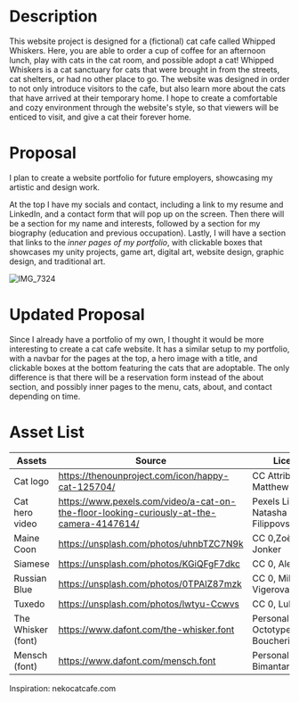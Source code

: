 # Description
This website project is designed for a (fictional) cat cafe called Whipped Whiskers. Here, you are able to order a cup of coffee for an afternoon lunch, play with cats in the cat room, and possible adopt a cat! Whipped Whiskers is a cat sanctuary for cats that were brought in from the streets, cat shelters, or had no other place to go. The website was designed in order to not only introduce visitors to the cafe, but also learn more about the cats that have arrived at their temporary home. I hope to create a comfortable and cozy environment through the website's style, so that viewers will be enticed to visit, and give a cat their forever home.

# Proposal

I plan to create a website portfolio for future employers, showcasing my artistic and design work.

At the top I have my socials and contact, including a link to my resume and LinkedIn, and a contact form that will pop up on the screen. Then there will be a section for my name and interests, followed by a section for my biography (education and previous occupation). Lastly, I will have a section that links to the _inner pages of my portfolio_, with clickable boxes that showcases my unity projects, game art, digital art, website design, graphic design, and traditional art.

![IMG_7324](https://user-images.githubusercontent.com/71570477/156233031-24e3f07c-3927-4c49-99a1-391a7a023de8.jpg)


# Updated Proposal

Since I already have a portfolio of my own, I thought it would be more interesting to create a cat cafe website. It has a similar setup to my portfolio, with a navbar for the pages at the top, a hero image with a title, and clickable boxes at the bottom featuring the cats that are adoptable. The only difference is that there will be a reservation form instead of the about section, and possibly inner pages to the menu, cats, about, and contact depending on time.

# Asset List

|Assets| Source| License |
|--------|--------|--------|
|Cat logo | https://thenounproject.com/icon/happy-cat-125704/|CC Attribute, Matthew Davis|
|Cat hero video| https://www.pexels.com/video/a-cat-on-the-floor-looking-curiously-at-the-camera-4147614/|Pexels License, Natasha Filippovskaya|
|Maine Coon|https://unsplash.com/photos/uhnbTZC7N9k|CC 0,Zoë Gayah Jonker|
|Siamese|https://unsplash.com/photos/KGiQFgF7dkc|CC 0, Alex Meier|
|Russian Blue|https://unsplash.com/photos/0TPAlZ87mzk|CC 0, Milada Vigerova|
|Tuxedo|https://unsplash.com/photos/lwtyu-Ccwvs|CC 0, Luku Muffin|
|The Whisker (font)|https://www.dafont.com/the-whisker.font| Personal Use, Octotype/Thomas Boucherie|
|Mensch (font)|https://www.dafont.com/mensch.font| Personal Use, Eko Bimantara|

Inspiration: nekocatcafe.com
